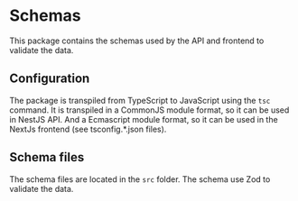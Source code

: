 # Schemas

This package contains the schemas used by the API and frontend to validate the data.

## Configuration

The package is transpiled from TypeScript to JavaScript using the `tsc` command.
It is transpiled in a CommonJS module format, so it can be used in NestJS API. And a Ecmascript module format, so it can be used in the NextJs frontend (see tsconfig.\*.json files).

## Schema files

The schema files are located in the `src` folder. The schema use Zod to validate the data.
